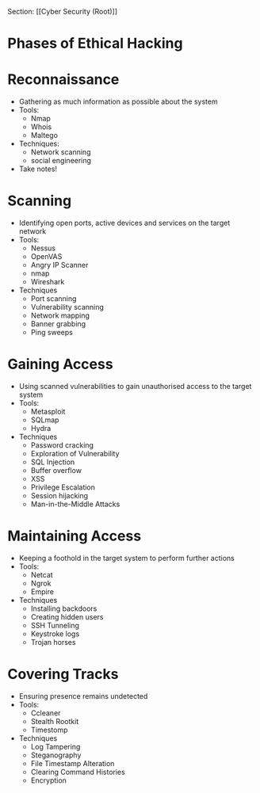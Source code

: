 Section: [[Cyber Security (Root)]]
# Phases of Ethical Hacking
# Reconnaissance

- Gathering as much information as possible about the system
- Tools:
	- Nmap 
	- Whois
	- Maltego
- Techniques:
	- Network scanning
	- social engineering
- Take notes!
# Scanning

- Identifying open ports, active devices and services on the target network
- Tools:
	- Nessus
	- OpenVAS
	- Angry IP Scanner
	- nmap
	- Wireshark
- Techniques
	- Port scanning
	- Vulnerability scanning
	- Network mapping
	- Banner grabbing
	- Ping sweeps
# Gaining Access

- Using scanned vulnerabilities to gain unauthorised access to the target system
- Tools:
	- Metasploit
	- SQLmap
	- Hydra
- Techniques
	- Password cracking
	- Exploration of Vulnerability
	- SQL Injection
	- Buffer overflow
	- XSS
	- Privilege Escalation
	- Session hijacking
	- Man-in-the-Middle Attacks
# Maintaining Access

- Keeping a foothold in the target system to perform further actions
- Tools:
	- Netcat
	- Ngrok
	- Empire
- Techniques
	- Installing backdoors
	- Creating hidden users
	- SSH Tunneling
	- Keystroke logs
	- Trojan horses
# Covering Tracks

- Ensuring presence remains undetected
- Tools:
	- Ccleaner
	- Stealth Rootkit
	- Timestomp
- Techniques
	- Log Tampering
	- Steganography
	- File Timestamp Alteration
	- Clearing Command Histories
	- Encryption